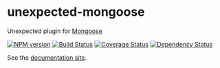 # unexpected-mongoose

Unexpected plugin for [Mongoose](http://mongoosejs.com/)

[![NPM version](https://badge.fury.io/js/unexpected-mongoose.svg)](http://badge.fury.io/js/unexpected-mongoose)
[![Build Status](https://travis-ci.org/joelmukuthu/unexpected-mongoose.svg?branch=master)](https://travis-ci.org/joelmukuthu/unexpected-mongoose)
[![Coverage Status](https://coveralls.io/repos/joelmukuthu/unexpected-mongoose/badge.svg)](https://coveralls.io/r/joelmukuthu/unexpected-mongoose)
[![Dependency Status](https://david-dm.org/joelmukuthu/unexpected-mongoose.svg)](https://david-dm.org/joelmukuthu/unexpected-mongoose)

See the [documentation site](http://joelmukuthu.github.io/unexpected-mongoose).